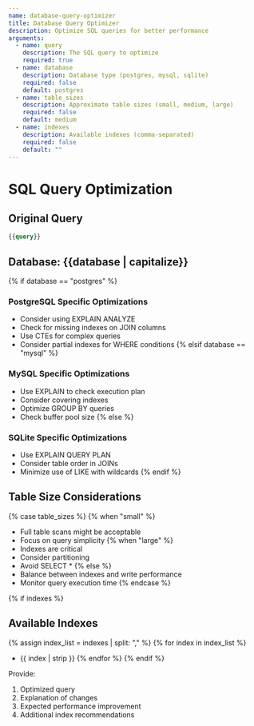 ```yaml
---
name: database-query-optimizer
title: Database Query Optimizer
description: Optimize SQL queries for better performance
arguments:
  - name: query
    description: The SQL query to optimize
    required: true
  - name: database
    description: Database type (postgres, mysql, sqlite)
    required: false
    default: postgres
  - name: table_sizes
    description: Approximate table sizes (small, medium, large)
    required: false
    default: medium
  - name: indexes
    description: Available indexes (comma-separated)
    required: false
    default: ""
---
```


# SQL Query Optimization

## Original Query
```sql
{{query}}
```

## Database: {{database | capitalize}}

{% if database == "postgres" %}
### PostgreSQL Specific Optimizations
- Consider using EXPLAIN ANALYZE
- Check for missing indexes on JOIN columns
- Use CTEs for complex queries
- Consider partial indexes for WHERE conditions
{% elsif database == "mysql" %}
### MySQL Specific Optimizations
- Use EXPLAIN to check execution plan
- Consider covering indexes
- Optimize GROUP BY queries
- Check buffer pool size
{% else %}
### SQLite Specific Optimizations
- Use EXPLAIN QUERY PLAN
- Consider table order in JOINs
- Minimize use of LIKE with wildcards
{% endif %}

## Table Size Considerations
{% case table_sizes %}
{% when "small" %}
- Full table scans might be acceptable
- Focus on query simplicity
{% when "large" %}
- Indexes are critical
- Consider partitioning
- Avoid SELECT *
{% else %}
- Balance between indexes and write performance
- Monitor query execution time
{% endcase %}

{% if indexes %}
## Available Indexes
{% assign index_list = indexes | split: "," %}
{% for index in index_list %}
- {{ index | strip }}
{% endfor %}
{% endif %}

Provide:
1. Optimized query
2. Explanation of changes
3. Expected performance improvement
4. Additional index recommendations
